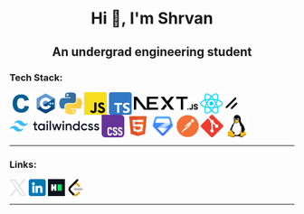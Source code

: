 <h1 align="center">Hi 👋, I'm Shrvan</h1>
<h2 align="center">An undergrad engineering student</h2>


<h3 align="left">Tech Stack:</h3>
<p align="left">
    <a
        href="https://en.wikipedia.org/wiki/C_(programming_language)"
        target="_blank"
        rel="noopener noreferrer"
        ><img
            src="assets/c-icon.svg"
            alt="git"
            width="40"
            height="40"
            align="center"
    /></a>
    <a
        href="https://en.wikipedia.org/wiki/C%2B%2B"
        target="_blank"
        rel="noopener noreferrer"
        ><img
            src="assets/cpp-icon.svg"
            alt="c++"
            width="40"
            height="40"
            align="center"
    /></a>
    <a href="https://www.python.org" target="_blank" rel="noopener noreferrer"
        ><img
            src="assets/python-icon.svg"
            alt="python"
            width="40"
            height="40"
            align="center"
    /></a>
    <a
        href="https://developer.mozilla.org/en-US/docs/Web/JavaScript"
        target="_blank"
        rel="noopener noreferrer"
        ><img
            src="assets/javascript-icon.svg"
            alt="javascript"
            width="40"
            height="40"
            align="center"
    /></a>
    <a
        href="https://www.typescriptlang.org"
        target="_blank"
        rel="noopener noreferrer"
        ><img
            src="assets/typescript-icon.svg"
            alt="typescript"
            width="40"
            height="40"
            align="center"
    /></a>
    <a href="https://nextjs.org" target="_blank" rel="noopener noreferrer"
        ><picture>
            <source
                srcset="assets/nextjs-icon-dark.svg"
                media="(prefers-color-scheme: dark)" />
            <source
                srcset="assets/nextjs-icon-light.svg"
                media="(prefers-color-scheme: light)" />
            <img
                src="assets/nextjs-icon-light.svg"
                alt="next.js"
                height="23"
                align="center" /></picture
    ></a>
    <a href="https://react.dev" target="_blank" rel="noopener noreferrer"
        ><img
            src="assets/react-icon.svg"
            alt="react"
            width="40"
            height="40"
            align="center"
    /></a>
    <a href="https://ui.shadcn.com/" target="_blank" rel="noopener noreferrer"
        ><picture>
            <source
                srcset="assets/shadcn-icon-dark.svg"
                media="(prefers-color-scheme: dark)" />
            <source
                srcset="assets/shadcn-icon-light.svg"
                media="(prefers-color-scheme: light)" />
            <img
                src="assets/shadcn-icon-light.svg"
                alt="shadcn"
                height="23"
                align="center" /></picture
    ></a>
    <a href="https://tailwindcss.com" target="_blank" rel="noopener noreferrer"
        ><picture>
            <source
                srcset="assets/tailwindcss-icon-dark.svg"
                media="(prefers-color-scheme: dark)" />
            <source
                srcset="assets/tailwindcss-icon-light.svg"
                media="(prefers-color-scheme: light)" />
            <img
                src="assets/tailwindcss-icon-light.svg"
                alt="next.js"
                height="20"
                align="center" /></picture
    ></a>
    <a
        href="https://developer.mozilla.org/en-US/docs/Web/CSS"
        target="_blank"
        rel="noopener noreferrer"
        ><img
            src="assets/css-icon.svg"
            alt="css"
            width="40"
            height="40"
            align="center"
    /></a>
    <a
        href="https://developer.mozilla.org/en-US/docs/Web/HTML"
        target="_blank"
        rel="noopener noreferrer"
        ><img
            src="assets/html-icon.svg"
            alt="html"
            width="40"
            height="40"
            align="center"
    /></a>
    <a href="https://zod.dev" target="_blank" rel="noopener noreferrer"
        ><img
            src="assets/zod-icon.svg"
            alt="zod"
            width="40"
            height="40"
            align="center"
    /></a>
    <a href="https://www.postman.com/" target="_blank" rel="noopener noreferrer"
        ><img
            src="assets/postman-icon.svg"
            alt="postman"
            width="40"
            height="40"
            align="center"
    /></a>
    <a href="https://git-scm.com" target="_blank" rel="noopener noreferrer"
        ><img
            src="assets/git-icon.svg"
            alt="git"
            width="40"
            height="40"
            align="center"
    /></a>
    <a
        href="https://www.kernel.org/category/about.html"
        target="_blank"
        rel="noopener noreferrer"
        ><img
            src="assets/linux-icon.svg"
            alt="linux"
            width="40"
            height="40"
            align="center"
    /></a>
</p>
<hr />

<h3 align="left">Links:</h3>
<p align="left">
    <a
        href="https://x.com/shrvansudhakara"
        target="_blank"
        rel="noopener noreferrer"
        ><picture>
            <source
                srcset="assets/x-icon-dark.svg"
                media="(prefers-color-scheme: dark)" />
            <source
                srcset="assets/x-icon-light.svg"
                media="(prefers-color-scheme: light)" />
            <img
                src="assets/x-icon-dark.svg"
                alt="x.com/shrvansudhakara"
                height="30"
                width="30"
                align="center" /></picture
    ></a>
    <a
        href="https://linkedin.com/in/shrvansudhakara"
        target="_blank"
        rel="noopener noreferrer"
        ><picture>
            <source
                srcset="assets/linkedin-icon-dark.svg"
                media="(prefers-color-scheme: dark)" />
            <source
                srcset="assets/linkedin-icon-light.svg"
                media="(prefers-color-scheme: light)" />
            <img
                src="assets/linkedin-icon-light.svg"
                alt="linkedin.com/in/shrvansudhakara"
                height="30"
                width="30"
                align="center" /></picture
    ></a>
    <a
        href="https://www.hackerrank.com/shrvansudhakara"
        target="_blank"
        rel="noopener noreferrer"
        ><img
            align="center"
            src="assets/hackerrank-icon.svg"
            alt="hackerrank.com/shrvansudhakara"
            height="30"
            width="30"
    /></a>
    <a
        href="https://www.leetcode.com/shrvansudhakara"
        target="_blank"
        rel="noopener noreferrer"
        ><picture>
            <source
                srcset="assets/leetcode-icon-dark.svg"
                media="(prefers-color-scheme: dark)" />
            <source
                srcset="assets/leetcode-icon-light"
                media="(prefers-color-scheme: light)" />
            <img
                src="assets/leetcode-icon-light.svg"
                alt="leetcode.com/shrvansudhakara"
                height="30"
                width="30"
                align="center" /></picture
    ></a>
</p>
<hr />
